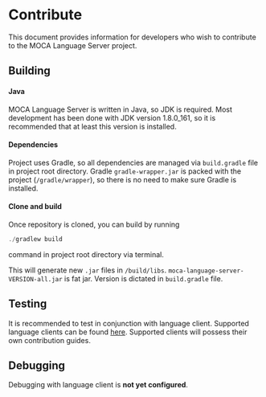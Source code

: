 # Contribute

This document provides information for developers who wish to contribute to the MOCA Language Server project.

## Building

#### Java
MOCA Language Server is written in Java, so JDK is required. Most development has been done with JDK version 1.8.0_161, so it is recommended that at least this version is installed.

#### Dependencies
Project uses Gradle, so all dependencies are managed via `build.gradle` file in project root directory. Gradle `gradle-wrapper.jar` is packed with the project (`/gradle/wrapper`), so there is no need to make sure Gradle is installed.

#### Clone and build
Once repository is cloned, you can build by running
```powershell
./gradlew build
```
command in project root directory via terminal.

This will generate new `.jar` files in `/build/libs`. `moca-language-server-VERSION-all.jar` is fat jar. Version is dictated in `build.gradle` file.


## Testing

It is recommended to test in conjunction with language client. Supported language clients can be found [here]. Supported clients will possess their own contribution guides. 


## Debugging

Debugging with language client is **not yet configured**.





[here]: https://github.com/mrglassdanny/moca-language-server/blob/master/README.md